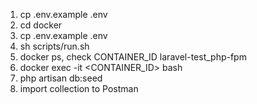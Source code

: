 1. cp .env.example .env
2. cd docker 
3. cp .env.example .env
4. sh scripts/run.sh
5. docker ps, check CONTAINER_ID  laravel-test_php-fpm
6. docker exec -it <CONTAINER_ID> bash
7. php artisan db:seed
8. import collection to Postman

